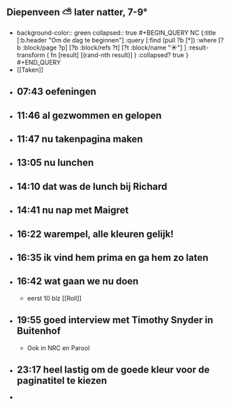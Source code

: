 ## Diepenveen ⛅ later natter, 7-9°
- background-color:: green
  collapsed:: true
  #+BEGIN_QUERY NC 
  {:title [:b.header "Om de dag te beginnen"]
   :query [:find (pull ?b [*])
     :where 
       [?b :block/page ?p]
       [?b :block/refs ?t]
       [?t :block/name "☀️"]
   ]
   :result-transform ( fn [result] [(rand-nth result)] )
   :collapsed? true
  }
  #+END_QUERY
- [[Taken]]
- ## 07:43 oefeningen
- ## 11:46 al gezwommen en gelopen
- ## 11:47 nu takenpagina maken
- ## 13:05  nu lunchen
- ## 14:10 dat was de lunch bij Richard
- ## 14:41 nu nap met Maigret
- ## 16:22 warempel, alle kleuren gelijk!
- ## 16:35 ik vind hem prima en ga hem zo laten
- ## 16:42 wat gaan we nu doen
	- eerst 10 blz [[Roll]]
- ## 19:55 goed interview met Timothy Snyder in Buitenhof
	- Ook in NRC en Parool
- ## 23:17 heel lastig om de goede kleur voor de paginatitel te kiezen
-